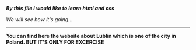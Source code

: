 ***By this file i would like to learn html and css***

*We will see how it's going...*

------------------------

**You can find here the website about Lublin which is one of the city in Poland. BUT IT'S ONLY FOR EXCERCISE**
